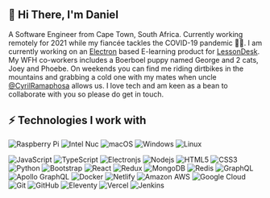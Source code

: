 <style>
  #right-area img {
    display: inline-block;
  }
</style>

## 👋 Hi There, I'm Daniel

A Software Engineer from Cape Town, South Africa. Currently working remotely for 2021 while my fiancée tackles the COVID-19 pandemic 👩‍⚕️. I am currently working on an <a href="https://www.electronjs.org/">Electron</a> based E-learning product for <a href="https://lesssondesk.com">LessonDesk</a>. My WFH co-workers includes a Boerboel puppy named George and 2 cats, Joey and Phoebe. On weekends you can find me riding dirtbikes in the mountains and grabbing a cold one with my mates when uncle <a href="https://twitter.com/CyrilRamaphosa">@CyrilRamaphosa</a> allows us. I love tech and am keen as a bean to collaborate with you so please do get in touch.

## ⚡ Technologies I work with

![Raspberry Pi](https://img.shields.io/badge/-Raspberry%20Pi-black?style=flat-square&logo=Raspberry-Pi)
![Intel Nuc](https://img.shields.io/badge/-NUC-black?style=flat-square&logo=intel)
![macOS](https://img.shields.io/badge/-macOS-black?style=flat-square&logo=apple)
![Windows](https://img.shields.io/badge/-Windows-black?style=flat-square&logo=microsoft)
![Linux](https://img.shields.io/badge/-Linux-black?style=flat-square&logo=linux)

![JavaScript](https://img.shields.io/badge/-JavaScript-black?style=flat-square&logo=javascript)
![TypeScript](https://img.shields.io/badge/-TypeScript-black?style=flat-square&logo=typescript)
![Electronjs](https://img.shields.io/badge/-Electron-black?style=flat-square&logo=Electron)
![Nodejs](https://img.shields.io/badge/-Nodejs-black?style=flat-square&logo=Node.js)
![HTML5](https://img.shields.io/badge/-HTML5-black?style=flat-square&logo=html5&logoColor=white)
![CSS3](https://img.shields.io/badge/-CSS3-black?style=flat-square&logo=css3)
![Python](https://img.shields.io/badge/-Python-black?style=flat-square&logo=Python)
![Bootstrap](https://img.shields.io/badge/-Bootstrap-black?style=flat-square&logo=bootstrap)
![React](https://img.shields.io/badge/-React-black?style=flat-square&logo=react)
![Redux](https://img.shields.io/badge/-Redux-black?style=flat-square&logo=redux)
![MongoDB](https://img.shields.io/badge/-MongoDB-black?style=flat-square&logo=mongodb)
![Redis](https://img.shields.io/badge/-Redis-black?style=flat-square&logo=Redis)
![GraphQL](https://img.shields.io/badge/-GraphQL-black?style=flat-square&logo=graphql)
![Apollo GraphQL](https://img.shields.io/badge/-Apollo%20GraphQL-black?style=flat-square&logo=apollo-graphql)
![Docker](https://img.shields.io/badge/-Docker-black?style=flat-square&logo=docker)
![Netlify](https://img.shields.io/badge/-Netlify-black?style=flat-square&logo=netlify)
![Amazon AWS](https://img.shields.io/badge/Amazon%20AWS-black?style=flat-square&logo=amazon-aws)
![Google Cloud](https://img.shields.io/badge/Google%20Cloud-black?style=flat-square&logo=google-cloud)
![Git](https://img.shields.io/badge/-Git-black?style=flat-square&logo=git)
![GitHub](https://img.shields.io/badge/-GitHub-black?style=flat-square&logo=github)
![Eleventy](https://img.shields.io/badge/-11ty-black?style=flat-square&logo=eleventy)
![Vercel](https://img.shields.io/badge/-Vercel-black?style=flat-square&logo=vercel)
![Jenkins](https://img.shields.io/badge/-Jenkins-black?style=flat-square&logo=jenkins)

<!--
## 📝 Get in touch

<form class="mt-10 rounded-md bg-gray-50" name="contact" netlify>
    <input class="p-3 mr-2 w-12/12 bg-gray-100 rounded-md" name="name" placeholder="Name"/>
    <input class="p-3 ml-2 w-12/12 bg-gray-100 rounded-md" name="email" placeholder="Email" type="email"/>
    <textarea class="resize-none p-3 ml-2 mr-2 w-12/12 bg-gray-100 rounded-md" name="message" columns="40" placeholder="Message"></textarea>
    <button type="submit" name="submit">Send</button>
  </div>
</form> -->
